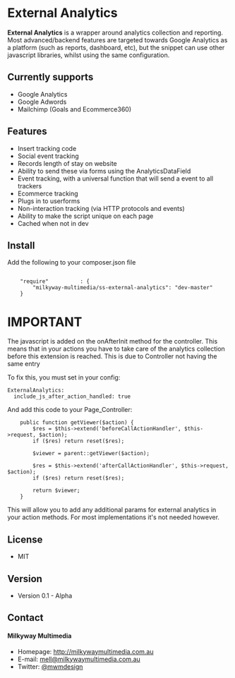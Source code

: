 External Analytics
======
**External Analytics** is a wrapper around analytics collection and reporting. Most advanced/backend features are targeted towards Google Analytics as a platform (such as reports, dashboard, etc), but the snippet can use other javascript libraries, whilst using the same configuration.

## Currently supports
* Google Analytics
* Google Adwords
* Mailchimp (Goals and Ecommerce360)

## Features
* Insert tracking code
* Social event tracking
* Records length of stay on website
* Ability to send these via forms using the AnalyticsDataField
* Event tracking, with a universal function that will send a event to all trackers
* Ecommerce tracking
* Plugs in to userforms
* Non-interaction tracking (via HTTP protocols and events)
* Ability to make the script unique on each page
* Cached when not in dev

## Install
Add the following to your composer.json file

```

    "require"          : {
		"milkyway-multimedia/ss-external-analytics": "dev-master"
	}

```

# IMPORTANT
The javascript is added on the onAfterInit method for the controller. This means that in your actions you have to take care of the analytics collection before this extension is reached. This is due to Controller not having the same entry 

To fix this, you must set in your config:

```
ExternalAnalytics:
  include_js_after_action_handled: true
```

And add this code to your Page_Controller:

```
	public function getViewer($action) {
	    $res = $this->extend('beforeCallActionHandler', $this->request, $action);
	    if ($res) return reset($res);
	    
	    $viewer = parent::getViewer($action);

	    $res = $this->extend('afterCallActionHandler', $this->request, $action);
	    if ($res) return reset($res);

        return $viewer;
    }
```

This will allow you to add any additional params for external analytics in your action methods. For most implementations it's not needed however.

## License 
* MIT

## Version 
* Version 0.1 - Alpha

## Contact
#### Milkyway Multimedia
* Homepage: http://milkywaymultimedia.com.au
* E-mail: mell@milkywaymultimedia.com.au
* Twitter: [@mwmdesign](https://twitter.com/mwmdesign "mwmdesign on twitter")